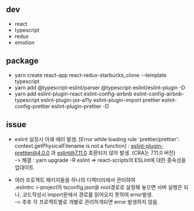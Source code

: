 ## dev

- react
- typescript
- redux
- emotion

## package

- yarn create react-app react-redux-starbucks_clone --template typescript
- yarn add @typescript-eslint/parser @typescript-eslint/eslint-plugin -D
- yarn add eslint-plugin-react eslint-config-airbnb eslint-config-airbnb-typescript eslint-plugin-jsx-a11y eslint-plugin-import prettier eslint-config-prettier eslint-plugin-prettier -D

## issue

- eslint 설정시 아래 에러 발생.
  [Error while loading rule 'prettier/prettier': context.getPhysicalFilename is not a function]
  : eslint-plugin-prettier@4.0.0 과 eslint@7.11.0 호환되지 않아 발생. (CRA는 7.11.0 버전)<br>
  -> 해결 : yarn upgrade -R eslint => react-scripts의 ESLint에 대한 종속성을 업데이트

- 여러 프로젝트 패키지들을 하나의 디렉터리에서 관리하여<br>
  .eslintrc > project의 tsconfig.json을 root경로로 설정해 놓으면 서버 실행은 되나, 코드작성시 import문에서 경로를 읽어오지 못하여 error발생.<br>
  -> 추후 각 프로젝트별로 개별로 관리하게되면 error 발생하지 않음.
